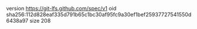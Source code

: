 version https://git-lfs.github.com/spec/v1
oid sha256:112d828eaf335d791b65c1bc30af95fc9a30ef1bef25937727541550d6438a97
size 208

